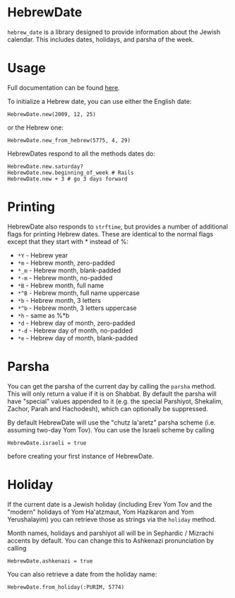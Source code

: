 # HebrewDate

`hebrew_date` is a library designed to provide information about the Jewish
calendar. This includes dates, holidays, and parsha of the week.

<!---
`hebrew_date` depends on the [ruby-sun-times](https://github.com/joeyates/ruby-sun-times)
gem.
--->

Usage
=====

Full documentation can be found [here](http://rawgithub.com/dorner/hebrew_date/master/doc/index.html).

To initialize a Hebrew date, you can use either the English date:

    HebrewDate.new(2009, 12, 25)

or the Hebrew one:

    HebrewDate.new_from_hebrew(5775, 4, 29)

HebrewDates respond to all the methods dates do:

    HebrewDate.new.saturday?
    HebrewDate.new.beginning_of_week # Rails
    HebrewDate.new + 3 # go 3 days forward

Printing
========

HebrewDate also responds to ``strftime``, but provides a number of additional
flags for printing Hebrew dates. These are identical to the normal flags
except that they start with * instead of %:

* ``*Y`` - Hebrew year
* ``*m`` - Hebrew month, zero-padded
* ``*_m`` - Hebrew month, blank-padded
* ``*-m`` - Hebrew month, no-padded
* ``*B`` - Hebrew month, full name
* ``*^B`` - Hebrew month, full name uppercase
* ``*b`` - Hebrew month, 3 letters
* ``*^b`` - Hebrew month, 3 letters uppercase
* ``*h`` - same as %*b
* ``*d`` - Hebrew day of month, zero-padded
* ``*-d`` - Hebrew day of month, no-padded
* ``*e`` - Hebrew day of month, blank-padded

Parsha
======

You can get the parsha of the current day by calling the ``parsha`` method.
This will only return a value if it is on Shabbat. By default the parsha
will have "special" values appended to it (e.g. the special Parshiyot,
Shekalim, Zachor, Parah and Hachodesh), which can optionally be suppressed.

By default HebrewDate will use the "chutz la'aretz" parsha scheme (i.e. assuming
two-day Yom Tov). You can use the Israeli scheme by calling

    HebrewDate.israeli = true

before creating your first instance of HebrewDate.

Holiday
=======

If the current date is a Jewish holiday (including Erev Yom Tov and the
"modern" holidays of Yom Ha'atzmaut, Yom Hazikaron and Yom Yerushalayim) you
can retrieve those as strings via the ``holiday`` method.

Month names, holidays and parshiyot all will be in Sephardic / Mizrachi
accents by default. You can change this to Ashkenazi pronunciation by calling

    HebrewDate.ashkenazi = true

You can also retrieve a date from the holiday name:

    HebrewDate.from_holiday(:PURIM, 5774)

